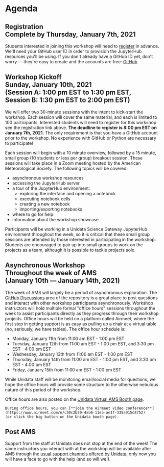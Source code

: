 Agenda
======

## Registration<br><span class="subhead">Complete by Thursday, January 7th, 2021</span>

Students interested in joining this workshop will need to
[register](https://docs.google.com/forms/d/e/1FAIpQLSdJAC7Zowt_2-Eci83_HYyluHEZCG80RV2o_M1eSPHROcRt2A/viewform?usp=sf_link)
in advance.  We'll need your GitHub user ID in order to provision the JupyterHub resources
you'll be using. If you don't already have a GitHub ID yet, don't worry — they're easy to
create and the accounts are free: [GitHub](https://github.com/join).
## Workshop Kickoff<br><span class="subhead">Sunday, January 10th, 2021<br>(Session A: 1:00 pm EST to 1:30 pm EST,<br>Session B: 1:30 pm EST to 2:00 pm EST)</span>

We will offer two 30-minute sessions with the intent to kick-start the workshop.
Each session will cover the same material, and each is limited to 100 participants.
Interested students will need to register for this workshop: see the registration link
above. **The deadline to register is 8:00 pm EST on January 7th, 2021.**
The only requirement is that you have a GitHub account prior to the workshop.
No experience with GitHub or Python are necessary to participate!

Each session will begin with a 10 minute overview, followed by a 15 minute, small group (10 students or less per group) breakout session.
These sessions will take place in a Zoom meeting hosted by the American Meteorological Society.
The following topics will be covered:
  * asynchronous workshop resources
  * accessing the JupyterHub server
  * a tour of the JupyterHub environment:
    * exploring the interface and opening a notebook
    * executing notebook cells
    * creating a new notebook
    * importing/exporting notebooks 
  * where to go for help
  * information about the workshop showcase

Participants will be working in a Unidata Science Gateway JupyterHub environment throughout the week, so it is critical that these small group sessions are attended by those interested in participating in the workshop.
Students are encouraged to pair up into small groups to work on the projects as a team, although it is possible to tackle projects solo.

## Asynchronous Workshop<br><span class="subhead">Throughout the week of AMS<br>(January 10th — January 14th, 2021)</span>

The week of AMS will largely be a period of asynchronous exploration.
The [GitHub Discussions](https://github.com/Unidata/pyaos-ams-2021/discussions) area of the repository is a great place to post questions and interact with other workshop participants asynchronously.
Workshop instructors will hold multiple formal "office hours" sessions throughout the week to assist participants directly as they progress through their workshop projects.
Office hours will be held on a platform called Airmeet, where the first step in getting
support is as easy as pulling up a chair at a virtual table (no, seriously, we have
tables).
The office hour schedule is:
  * Monday, January 11th from 11:00 am EST - 1:00 pm EST
  * Tuesday, January 12th from 11:00 am EST - 1:00 pm EST, and 3:30 pm EST - 4:00 pm EST
  * Wednesday, January 13th from 11:00 am EST - 1:00 pm EST
  * Thursday, January 14th from 11:00 am EST - 1:00 pm EST, and 3:30 pm EST - 4:00 pm EST
  * Friday, January 15th from 11:00 am EST - 1:00 pm EST

While Unidata staff will be monitoring email/social media for questions, we hope the
office hours will provide some structure to the otherwise nebulous nature of this period
of the workshop.

Office hours are also posted on the [Unidata Virtual AMS Booth
page](https://www.unidata.ucar.edu/2021AMS). 

```{important}
During office hours, you can [**join the Airmeet video conference**](https://www.airmeet.com/e/c30c2b30-4ab6-11eb-ae1f-335a915d8752)
(or click the big button on the Unidata booth page).
```

## Post AMS

Support from the staff at Unidata does not stop at the end of the week!
The same instructors you interact with at the workshop will be available after AMS through the [usual support channels offered by Unidata](https://www.unidata.ucar.edu/support/index.html#process), only now you will have a face to go with the help (and so will we!).
